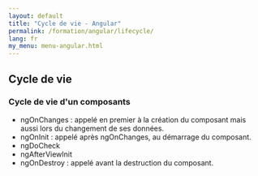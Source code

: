 ```yaml
---
layout: default
title: "Cycle de vie - Angular"
permalink: /formation/angular/lifecycle/
lang: fr
my_menu: menu-angular.html
---
```


## Cycle de vie

### Cycle de vie d'un composants

- ngOnChanges : appelé en premier à la création du composant mais aussi lors du changement de ses données.
- ngOnInit : appelé après ngOnChanges, au démarrage du composant.
- ngDoCheck
- ngAfterViewInit
- ngOnDestroy : appelé avant la destruction du composant.
